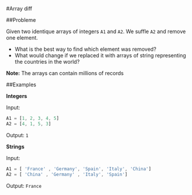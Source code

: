 #Array diff

##Probleme

Given two identique arrays of integers `A1` and `A2`. We suffle `A2` and remove one element. 

* What is the best way to find which element was removed?
* What would change if we replaced it with arrays of string representing the countries in the world?

**Note:** The arrays can contain millions of records


##Examples

**Integers**

Input: 
```javascript
A1 = [1, 2, 3, 4, 5]
A2 = [4, 1, 5, 3]
```

Output: `1`

**Strings**

Input: 
```javascript
A1 = [ 'France' , 'Germany', 'Spain', 'Italy', 'China']
A2 = [ 'China' , 'Germany' , 'Italy', 'Spain']
```

Output: `France`
